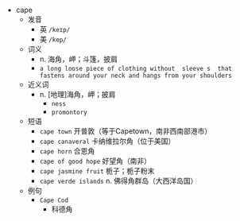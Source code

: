 - cape
  - 发音
    - 英 `/keɪp/`
    - 美 `/kep/`
  - 词义
    - n. 海角，岬；斗篷，披肩
    - `a long loose piece of clothing without  sleeve s  that fastens around your neck and hangs from your shoulders`
  - 近义词
    - n. [地理]海角，岬；披肩
      - `ness`
      - `promontory`
  - 短语
    - `cape town` 开普敦（等于Capetown，南非西南部港市） 
    - `cape canaveral` 卡纳维拉尔角（位于美国） 
    - `cape horn` 合恩角 
    - `cape of good hope` 好望角（南非） 
    - `cape jasmine fruit` 栀子；栀子粉末 
    - `cape verde islands` n. 佛得角群岛（大西洋岛国） 
  - 例句
    - `Cape Cod`
      - 科德角

